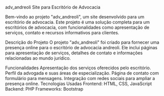 adv_andreoli
Site para Escritório de Advocacia


Bem-vindo ao projeto "adv_andreoli", um site desenvolvido para um escritório de advocacia. Este projeto é uma solução completa para um escritórios de advocacia, com funcionalidades como apresentação de serviços, contato e recursos informativos para clientes.

Descrição do Projeto
O projeto "adv_andreoli" foi criado para fornecer uma presença online para o escritório de advocacia andreoli. Ele inclui páginas para apresentação de serviços, detalhes de contato e informações relacionadas ao mundo jurídico.

Funcionalidades
Apresentação dos serviços oferecidos pelo escritório.
Perfil da advogada e suas áreas de especialização.
Página de contato com formulário para mensagens.
Integração com redes sociais para ampliar a presença online.
Tecnologias Usadas
Frontend: HTML, CSS, JavaScript
Backend: PHP
Frameworks: Bootstrap
